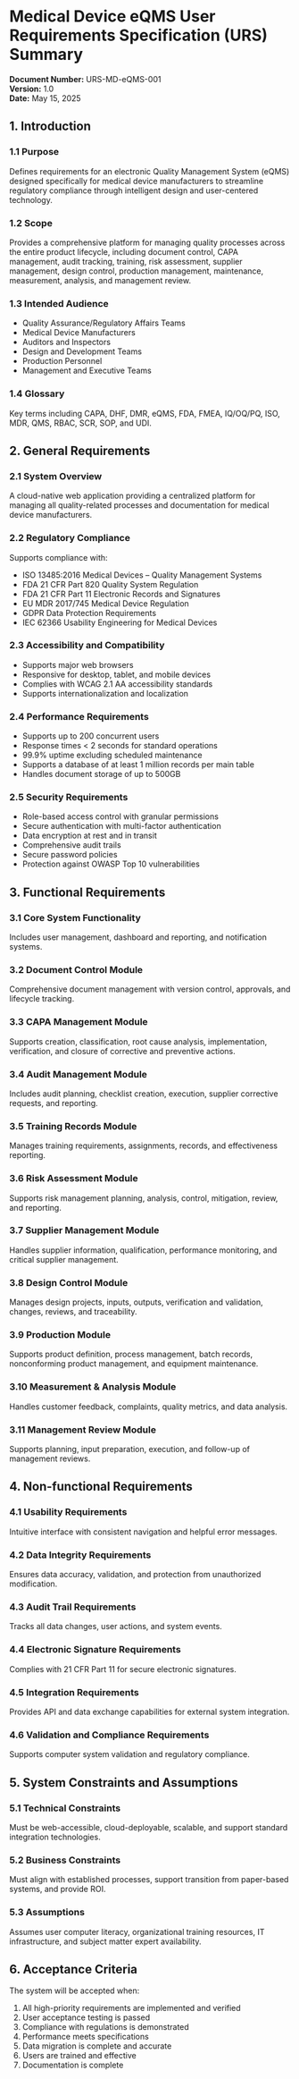 # Medical Device eQMS User Requirements Specification (URS) Summary

**Document Number:** URS-MD-eQMS-001  
**Version:** 1.0  
**Date:** May 15, 2025  

## 1. Introduction

### 1.1 Purpose
Defines requirements for an electronic Quality Management System (eQMS) designed specifically for medical device manufacturers to streamline regulatory compliance through intelligent design and user-centered technology.

### 1.2 Scope
Provides a comprehensive platform for managing quality processes across the entire product lifecycle, including document control, CAPA management, audit tracking, training, risk assessment, supplier management, design control, production management, maintenance, measurement, analysis, and management review.

### 1.3 Intended Audience
- Quality Assurance/Regulatory Affairs Teams
- Medical Device Manufacturers
- Auditors and Inspectors
- Design and Development Teams
- Production Personnel
- Management and Executive Teams

### 1.4 Glossary
Key terms including CAPA, DHF, DMR, eQMS, FDA, FMEA, IQ/OQ/PQ, ISO, MDR, QMS, RBAC, SCR, SOP, and UDI.

## 2. General Requirements

### 2.1 System Overview
A cloud-native web application providing a centralized platform for managing all quality-related processes and documentation for medical device manufacturers.

### 2.2 Regulatory Compliance
Supports compliance with:
- ISO 13485:2016 Medical Devices – Quality Management Systems
- FDA 21 CFR Part 820 Quality System Regulation
- FDA 21 CFR Part 11 Electronic Records and Signatures
- EU MDR 2017/745 Medical Device Regulation
- GDPR Data Protection Requirements
- IEC 62366 Usability Engineering for Medical Devices

### 2.3 Accessibility and Compatibility
- Supports major web browsers
- Responsive for desktop, tablet, and mobile devices
- Complies with WCAG 2.1 AA accessibility standards
- Supports internationalization and localization

### 2.4 Performance Requirements
- Supports up to 200 concurrent users
- Response times < 2 seconds for standard operations
- 99.9% uptime excluding scheduled maintenance
- Supports a database of at least 1 million records per main table
- Handles document storage of up to 500GB

### 2.5 Security Requirements
- Role-based access control with granular permissions
- Secure authentication with multi-factor authentication
- Data encryption at rest and in transit
- Comprehensive audit trails
- Secure password policies
- Protection against OWASP Top 10 vulnerabilities

## 3. Functional Requirements

### 3.1 Core System Functionality
Includes user management, dashboard and reporting, and notification systems.

### 3.2 Document Control Module
Comprehensive document management with version control, approvals, and lifecycle tracking.

### 3.3 CAPA Management Module
Supports creation, classification, root cause analysis, implementation, verification, and closure of corrective and preventive actions.

### 3.4 Audit Management Module
Includes audit planning, checklist creation, execution, supplier corrective requests, and reporting.

### 3.5 Training Records Module
Manages training requirements, assignments, records, and effectiveness reporting.

### 3.6 Risk Assessment Module
Supports risk management planning, analysis, control, mitigation, review, and reporting.

### 3.7 Supplier Management Module
Handles supplier information, qualification, performance monitoring, and critical supplier management.

### 3.8 Design Control Module
Manages design projects, inputs, outputs, verification and validation, changes, reviews, and traceability.

### 3.9 Production Module
Supports product definition, process management, batch records, nonconforming product management, and equipment maintenance.

### 3.10 Measurement & Analysis Module
Handles customer feedback, complaints, quality metrics, and data analysis.

### 3.11 Management Review Module
Supports planning, input preparation, execution, and follow-up of management reviews.

## 4. Non-functional Requirements

### 4.1 Usability Requirements
Intuitive interface with consistent navigation and helpful error messages.

### 4.2 Data Integrity Requirements
Ensures data accuracy, validation, and protection from unauthorized modification.

### 4.3 Audit Trail Requirements
Tracks all data changes, user actions, and system events.

### 4.4 Electronic Signature Requirements
Complies with 21 CFR Part 11 for secure electronic signatures.

### 4.5 Integration Requirements
Provides API and data exchange capabilities for external system integration.

### 4.6 Validation and Compliance Requirements
Supports computer system validation and regulatory compliance.

## 5. System Constraints and Assumptions

### 5.1 Technical Constraints
Must be web-accessible, cloud-deployable, scalable, and support standard integration technologies.

### 5.2 Business Constraints
Must align with established processes, support transition from paper-based systems, and provide ROI.

### 5.3 Assumptions
Assumes user computer literacy, organizational training resources, IT infrastructure, and subject matter expert availability.

## 6. Acceptance Criteria

The system will be accepted when:
1. All high-priority requirements are implemented and verified
2. User acceptance testing is passed
3. Compliance with regulations is demonstrated
4. Performance meets specifications
5. Data migration is complete and accurate
6. Users are trained and effective
7. Documentation is complete
